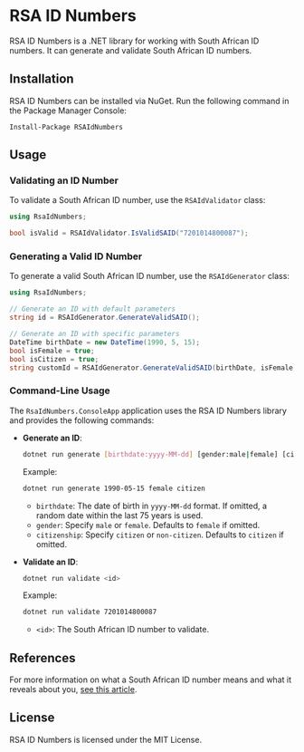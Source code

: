 # RSA ID Numbers

RSA ID Numbers is a .NET library for working with South African ID numbers. It can generate and validate South African ID numbers.

## Installation

RSA ID Numbers can be installed via NuGet. Run the following command in the Package Manager Console:

```Install-Package RSAIdNumbers```

## Usage

### Validating an ID Number

To validate a South African ID number, use the `RSAIdValidator` class:

```csharp
using RsaIdNumbers;

bool isValid = RSAIdValidator.IsValidSAID("7201014800087");
```

### Generating a Valid ID Number

To generate a valid South African ID number, use the `RSAIdGenerator` class:

```csharp
using RsaIdNumbers;

// Generate an ID with default parameters
string id = RSAIdGenerator.GenerateValidSAID();

// Generate an ID with specific parameters
DateTime birthDate = new DateTime(1990, 5, 15);
bool isFemale = true;
bool isCitizen = true;
string customId = RSAIdGenerator.GenerateValidSAID(birthDate, isFemale, isCitizen);
```

### Command-Line Usage

The `RsaIdNumbers.ConsoleApp` application uses the RSA ID Numbers library and provides the following commands:

- **Generate an ID**:
  ```bash
  dotnet run generate [birthdate:yyyy-MM-dd] [gender:male|female] [citizenship:citizen|non-citizen]
  ```
  Example:
  ```bash
  dotnet run generate 1990-05-15 female citizen
  ```
  - `birthdate`: The date of birth in `yyyy-MM-dd` format. If omitted, a random date within the last 75 years is used.
  - `gender`: Specify `male` or `female`. Defaults to `female` if omitted.
  - `citizenship`: Specify `citizen` or `non-citizen`. Defaults to `citizen` if omitted.

- **Validate an ID**:
  ```bash
  dotnet run validate <id>
  ```
  Example:
  ```bash
  dotnet run validate 7201014800087
  ```
  - `<id>`: The South African ID number to validate.

## References

For more information on what a South African ID number means and what it reveals about you, [see this article](https://mybroadband.co.za/news/security/303812-what-your-south-african-id-number-means-and-what-it-reveals-about-you.html).

## License

RSA ID Numbers is licensed under the MIT License.
